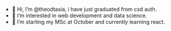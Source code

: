 - 👋 Hi, I’m @theodtasia, i have just graduated from csd auth.
- 👀 I’m interested in web development and data science.
- 🌱 I’m starting my MSc at October and currently learning react.


<!---
theodtasia/theodtasia is a ✨ special ✨ repository because its `README.md` (this file) appears on your GitHub profile.
You can click the Preview link to take a look at your changes.
--->
